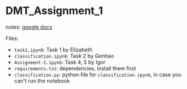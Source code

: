 # DMT_Assignment_1

notes: [google docs](https://docs.google.com/document/d/1YpHgcfeWVRYu-PF8F5T8QoG_V40xI3FQ9YykeQuD_98/edit?usp=sharing)

Files:
- `task1.ipynb`: Task 1 by Elizabeth
- `classification.ipynb`: Task 2 by Genhao
- `Assignment-1.ipynb`: Task 4, 5 by Igor
- `requirements.txt`: dependencies, install them first
- `classification.py`: python file for `classification.ipynb`, in case you can't run the notebook
